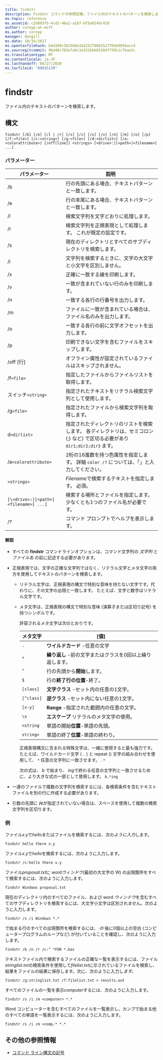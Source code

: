 ```yaml
---
title: findstr
description: Findstr コマンドの参照記事。ファイル内のテキストのパターンを検索します。
ms.topic: reference
ms.assetid: c2d803fb-4cd2-46a1-a1b7-6f5e0249c418
author: coreyp-at-msft
ms.author: coreyp
manager: dongill
ms.date: 10/16/2017
ms.openlocfilehash: bdd268c3b2ddde1b42527968252770e6903bacc4
ms.sourcegitcommit: 96d46c702e7a9c3a321bbbb5284f73911c7baa3c
ms.translationtype: MT
ms.contentlocale: ja-JP
ms.lasthandoff: 08/27/2020
ms.locfileid: "89035130"
---
```

# <a name="findstr"></a>findstr

ファイル内のテキストのパターンを検索します。

## <a name="syntax"></a>構文

```
findstr [/b] [/e] [/l | /r] [/s] [/i] [/x] [/v] [/n] [/m] [/o] [/p] [/f:<file>] [/c:<string>] [/g:<file>] [/d:<dirlist>] [/a:<colorattribute>] [/off[line]] <strings> [<drive>:][<path>]<filename>[ ...]
```

### <a name="parameters"></a>パラメーター

| パラメーター | 説明 |
| --------- | ----------- |
| /b | 行の先頭にある場合、テキストパターンと一致します。 |
| /e | 行の末尾にある場合、テキストパターンと一致します。 |
| /l | 検索文字列を文字どおりに処理します。 |
| /r | 検索文字列を正規表現として処理します。 これが既定の設定です。 |
| /s | 現在のディレクトリとすべてのサブディレクトリを検索します。 |
| /i | 文字列を検索するときに、文字の大文字と小文字を区別しません。 |
| /x | 正確に一致する線を印刷します。 |
| /v | 一致が含まれていない行のみを印刷します。 |
| /n | 一致する各行の行番号を出力します。 |
| /m | ファイルに一致が含まれている場合は、ファイル名のみを出力します。 |
| /o | 一致する各行の前に文字オフセットを出力します。 |
| /p | 印刷できない文字を含むファイルをスキップします。 |
| /off [行] | オフライン属性が設定されているファイルはスキップされません。 |
| /f`<file>` | 指定したファイルからファイルリストを取得します。 |
| スイッチ`<string>` | 指定されたテキストをリテラル検索文字列として使用します。 |
| /g`<file>` | 指定されたファイルから検索文字列を取得します。 |
| d`<dirlist>` | 指定されたディレクトリのリストを検索します。 各ディレクトリは、セミコロン (;) など) で区切る必要があり `dir1;dir2;dir3` ます。 |
| /a`<colorattribute>` | 2桁の16進数を持つ色属性を指定します。 詳細 `color /?` については、「」と入力してください。 |
| `<strings>` | *Filename*で検索するテキストを指定します。 必須。 |
| `[\<drive>:][<path>]<filename>[ ...]` | 検索する場所とファイルを指定します。 少なくとも1つのファイル名が必要です。 |
| /? | コマンド プロンプトでヘルプを表示します。 |

#### <a name="remarks"></a>解説

- すべての **findstr** コマンドラインオプションは、コマンド文字列の *文字列* と *ファイル名* の前に記述する必要があります。

- 正規表現では、文字の正確な文字列ではなく、リテラル文字とメタ文字の両方を使用してテキストのパターンを検索します。

  - リテラル文字は、正規表現の構文で特別な意味を持たない文字です。代わりに、その文字の出現と一致します。 たとえば、文字と数字はリテラル文字です。

  - メタ文字は、正規表現の構文で特別な意味 (演算子または区切り記号) を持つシンボルです。

    許容されるメタ文字は次のとおりです。

    | メタ文字 | [値] |
    | -------------- | ----- |
    | `.` | **ワイルドカード** -任意の文字 |
    | `*` | **繰り返し** -前の文字またはクラスを0回以上繰り返します。 |
    | `^` | 行の先頭から**開始**します。 |
    | `$` | 行の**終了行の位置**-終了。 |
    | `[class]` | **文字クラス** -セット内の任意の1文字。 |
    | `[^class]` | **逆クラス** -セット内にない任意の1文字。 |
    | `[x-y]` | **Range** -指定された範囲内の任意の文字。 |
    | `\x` | **エスケープ** リテラルのメタ文字の使用。 |
    | `<string` | 単語の開始**位置**-単語の先頭。 |
    | `string>` | 単語の終了**位置**-単語の終わり。 |

    正規表現構文に含まれる特殊文字は、一緒に使用すると最も強力です。 たとえば、ワイルドカード文字 ( `.` ) と repeat () 文字の組み合わせを使用して、 `*` 任意の文字列に一致させます。 `.*`

    次の式は、 *b* で始まり、 *ing*で終わる任意の文字列と一致させるために、より大きな式の一部として使用します。 `b.*ing`

- 一連のファイルで複数の文字列を検索するには、各検索条件を含むテキストファイルを別の行に作成する必要があります。

- 引数の先頭に **/c**が指定されていない場合は、スペースを使用して複数の検索文字列を区切ります。

### <a name="examples"></a>例

ファイル*x.y*で*hello*またはファイルを検索するには、次の*ように入力*します。

```
findstr hello there x.y
```

ファイル*x.y*で*hello*を検索するには、次のように入力します。

```
findstr /c:hello there x.y
```

ファイル*proposal.txt*に word*ウィンドウ*(最初の大文字の W) の出現箇所をすべて検索するには、次のように入力します。

```
findstr Windows proposal.txt
```

現在のディレクトリ内のすべてのファイル、および word *ウィンドウ*を含むすべてのサブディレクトリを検索するには、大文字小文字は区別されません。次のように入力します。

```
findstr /s /i Windows *.*
```

で始まる行のすべての出現箇所を検索するには、 *の* 後に0個以上の空白 (コンピュータープログラムのループなど) が付いていることを確認し、次のように入力します。

```
findstr /b /n /r /c:^ *FOR *.bas
```

テキストファイル内で検索するファイルの正確な一覧を表示するには、ファイル*stringlist.txt*の検索条件を使用して*filelist.txt*に示されているファイルを検索し、結果をファイルの結果に保存します。次に、次のように入力し*ます。*

```
findstr /g:stringlist.txt /f:filelist.txt > results.out
```

すべてのファイルの一覧を表示*computer*するには、次のように入力します。

```
findstr /s /i /m <computer> *.*
```

Word コンピューターを含むすべてのファイルを一覧表示し、カンプで始まる他のすべての単語を一覧表示するには、次のように入力します。

```
findstr /s /i /m <comp.* *.*
```

## <a name="additional-references"></a>その他の参照情報

- [コマンド ライン構文の記号](command-line-syntax-key.md)